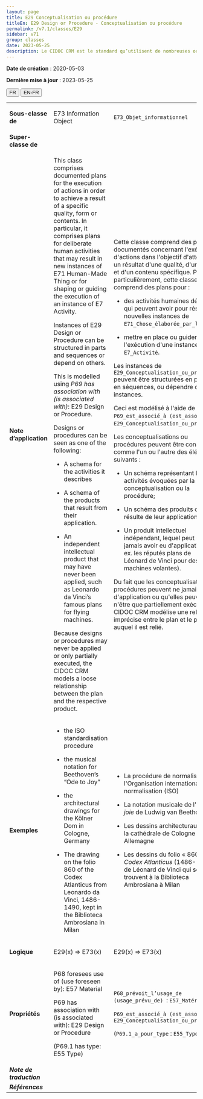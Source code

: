 ```yaml
---
layout: page
title: E29 Conceptualisation ou procédure
titleEn: E29 Design or Procedure - Conceptualisation ou procédure
permalink: /v7.1/classes/E29
sidebar: v71
group: classes
date: 2023-05-25
description: Le CIDOC CRM est le standard qu’utilisent de nombreuses organisations pour l’échange et l’intégration de jeux de données et de spécifications patrimoniales. Il est développé et maintenu à jour exclusivement en anglais par le CRM SIG, un sous-groupe du Conseil international des musées (ICOM). Ceci est une traduction officielle en français développée par la Traduction en français du CIDOC CRM, une initiative qui offre une version française à jour et accessible ouvertement et gratuitement du standard CIDOC CRM et en démocratise l'usage dans la communauté patrimoniale francophone. ------------ The CIDOC CRM is the standard used by many heritage organizations for the exchange and integration of museum collection datasets and specifications. It is developed and maintained exclusively in English by the CRM SIG, a subgroup of the International Council of Museums (ICOM). This is an official translation developed by the Traduction en français du CIDOC CRM, an initiative offering an open, up-to-date, and free French version of the CIDOC CRM standard, and democratizing its use in the francophone heritage community.
---
```


**Date de création** : 2020-05-03

**Dernière mise à jour** : 2023-05-25

<div class="lang-buttons">
 <button id="fr" class="activate">FR</button>
 <button id="en-fr">EN-FR</button>
</div>

<table>
<tbody>
<tr>
<td><strong>Sous-classe de</strong></td>
<td class="en">
<p>E73 Information Object</p>
</td>
<td>
<p><code class="language-plaintext highlighter-rouge">E73_Objet_informationnel</code></p>
</td>
</tr>
<tr>
<td><strong>Super-classe de</strong></td>
<td class="en">
</td>
<td>
</td>
</tr>
<tr>
<td><strong>Note d’application</strong></td>
<td class="en">
<p>This class comprises documented plans for the execution of actions in order to achieve a result of a specific quality, form or contents. In particular, it comprises plans for deliberate human activities that may result in new instances of E71 Human-Made Thing or for shaping or guiding the execution of an instance of E7 Activity.</p>
<p>Instances of E29 Design or Procedure can be structured in parts and sequences or depend on others.</p>
<p>This is modelled using <em>P69 has association with (is associated with)</em>: E29 Design or Procedure. </p>
<p>Designs or procedures can be seen as one of the following:</p>
<ul>
<li><p>A schema for the activities it describes</p>
</li>
<li><p>A schema of the products that result from their application.</p>
</li>
<li><p>An independent intellectual product that may have never been applied, such as Leonardo da Vinci’s famous plans for flying machines.</p>
</li>
</ul>
<p>Because designs or procedures may never be applied or only partially executed, the CIDOC CRM models a loose relationship between the plan and the respective product.</p>
</td>
<td>
<p>Cette classe comprend des plans documentés concernant l'exécution d'actions dans l'objectif d'atteindre un résultat d'une qualité, d'une forme et d'un contenu spécifique. Plus particulièrement, cette classe comprend des plans pour : </p>
<ul>
<li><p>des activités humaines délibérées qui peuvent avoir pour résultat de nouvelles instances de <code class="language-plaintext highlighter-rouge">E71_Chose_élaborée_par_l’humain</code>; </p>
</li>
<li><p>mettre en place ou guider l'exécution d'une instance de <code class="language-plaintext highlighter-rouge">E7_Activité</code>. </p>
</li>
</ul>
<p>Les instances de <code class="language-plaintext highlighter-rouge">E29_Conceptualisation_ou_procédure</code> peuvent être structurées en parties et en séquences, ou dépendre d'autres instances. </p>
<p>Ceci est modélisé à l'aide de <code class="language-plaintext highlighter-rouge">P69_est_associé_à (est_associé_à)</code> : <code class="language-plaintext highlighter-rouge">E29_Conceptualisation_ou_procédure</code>.</p>
<p>Les conceptualisations ou procédures peuvent être considérées comme l'un ou l'autre des éléments suivants : </p>
<ul>
<li><p>Un schéma représentant les activités évoquées par la conceptualisation ou la procédure; </p>
</li>
<li><p>Un schéma des produits qui résulte de leur application; </p>
</li>
<li><p>Un produit intellectuel indépendant, lequel peut ne jamais avoir eu d'application (p. ex. les réputés plans de Léonard de Vinci pour des machines volantes). </p>
</li>
</ul>
<p>Du fait que les conceptualisations ou procédures peuvent ne jamais avoir d'application ou qu'elles peuvent n'être que partiellement exécutées, le CIDOC CRM modélise une relation imprécise entre le plan et le produit auquel il est relié. </p>
</td>
</tr>
<tr>
<td><strong>Exemples</strong></td>
<td class="en">
<ul>
<li><p>the ISO standardisation procedure</p>
</li>
<li><p>the musical notation for Beethoven’s “Ode to Joy”</p>
</li>
<li><p>the architectural drawings for the Kölner Dom in Cologne, Germany</p>
</li>
<li><p>The drawing on the folio 860 of the Codex Atlanticus from Leonardo da Vinci, 1486-1490, kept in the Biblioteca Ambrosiana in Milan</p>
</li>
</ul>
</td>
<td>
<ul>
<li><p>La procédure de normalisation de l'Organisation internationale de normalisation (ISO)</p>
</li>
<li><p>La notation musicale de l'<em>Ode à la joie</em> de Ludwig van Beethoven</p>
</li>
<li><p>Les dessins architecturaux pour la cathédrale de Cologne en Allemagne</p>
</li>
<li><p>Les dessins du folio « 860 » du <em>Codex Atlanticus</em> (1486-1490) de Léonard de Vinci qui se trouvent à la Biblioteca Ambrosiana à Milan</p>
</li>
</ul>
</td>
</tr>
<tr>
<td><strong>Logique</strong></td>
<td class="en">
<p>E29(x) ⇒ E73(x)</p>
</td>
<td>
<p>E29(x) ⇒ E73(x)</p>
</td>
</tr>
<tr>
<td><strong>Propriétés</strong></td>
<td class="en">
<p>P68 foresees use of (use foreseen by): E57 Material</p>
<p>P69 has association with (is associated with): E29 Design or Procedure</p>
<p>(P69.1 has type: E55 Type)</p>
</td>
<td>
<p><code class="language-plaintext highlighter-rouge">P68_prévoit_l’usage_de (usage_prévu_de)</code><code class="language-plaintext highlighter-rouge"> </code>: <code class="language-plaintext highlighter-rouge">E57_Matériau</code></p>
<p><code class="language-plaintext highlighter-rouge">P69_est_associé_à (est_associé_à)</code><code class="language-plaintext highlighter-rouge"> </code>: <code class="language-plaintext highlighter-rouge">E29_Conceptualisation_ou_procédure</code></p>
<p>(<code class="language-plaintext highlighter-rouge">P69.1_a_pour_type</code> : <code class="language-plaintext highlighter-rouge">E55_Type</code>)</p>
</td>
</tr>
<tr>
<td><strong><em>Note de traduction</em></strong></td>
<td colspan="2">
</td>
</tr>
<tr>
<td><strong><em>Références</em></strong></td>
<td colspan="2">
</td>
</tr>
</tbody>
</table>
